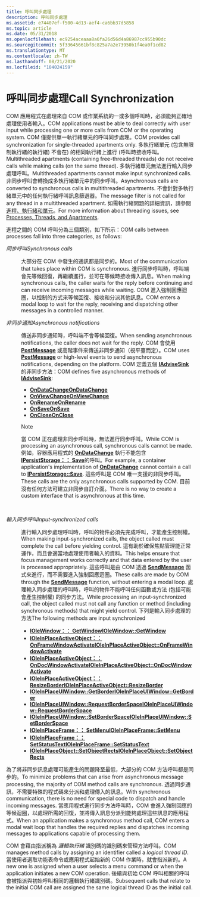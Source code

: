 ```yaml
---
title: 呼叫同步處理
description: 呼叫同步處理
ms.assetid: e74407ef-f500-4d13-aef4-ca6bb37d5858
ms.topic: article
ms.date: 05/31/2018
ms.openlocfilehash: ec9254aceaaa8a6fa26d56d4a86987cc955b90dc
ms.sourcegitcommit: 5f33645661bf8c825a7a2e73950b1f4ea0f1cd82
ms.translationtype: MT
ms.contentlocale: zh-TW
ms.lasthandoff: 08/21/2020
ms.locfileid: "104024159"
---
```

# <a name="call-synchronization"></a><span data-ttu-id="07c97-103">呼叫同步處理</span><span class="sxs-lookup"><span data-stu-id="07c97-103">Call Synchronization</span></span>

<span data-ttu-id="07c97-104">COM 應用程式在處理來自 COM 或作業系統的一或多個呼叫時，必須能夠正確地處理使用者輸入。</span><span class="sxs-lookup"><span data-stu-id="07c97-104">COM applications must be able to deal correctly with user input while processing one or more calls from COM or the operating system.</span></span> <span data-ttu-id="07c97-105">COM 僅提供單一執行緒單元的呼叫同步處理。</span><span class="sxs-lookup"><span data-stu-id="07c97-105">COM provides call synchronization for single-threaded apartments only.</span></span> <span data-ttu-id="07c97-106">多執行緒單元 (包含無限制執行緒的執行緒) 不會在) 的相同執行緒上進行 (呼叫時接收呼叫。</span><span class="sxs-lookup"><span data-stu-id="07c97-106">Multithreaded apartments (containing free-threaded threads) do not receive calls while making calls (on the same thread).</span></span> <span data-ttu-id="07c97-107">多執行緒單元無法進行輸入同步處理呼叫。</span><span class="sxs-lookup"><span data-stu-id="07c97-107">Multithreaded apartments cannot make input synchronized calls.</span></span> <span data-ttu-id="07c97-108">非同步呼叫會轉換成多執行緒單元中的同步呼叫。</span><span class="sxs-lookup"><span data-stu-id="07c97-108">Asynchronous calls are converted to synchronous calls in multithreaded apartments.</span></span> <span data-ttu-id="07c97-109">不會針對多執行緒單元中的任何執行緒呼叫訊息篩選器。</span><span class="sxs-lookup"><span data-stu-id="07c97-109">The message filter is not called for any thread in a multithreaded apartment.</span></span> <span data-ttu-id="07c97-110">如需執行緒問題的詳細資訊，請參閱 [進程、執行緒和單元](processes--threads--and-apartments.md)。</span><span class="sxs-lookup"><span data-stu-id="07c97-110">For more information about threading issues, see [Processes, Threads, and Apartments](processes--threads--and-apartments.md).</span></span>

<span data-ttu-id="07c97-111">進程之間的 COM 呼叫分為三個類別，如下所示：</span><span class="sxs-lookup"><span data-stu-id="07c97-111">COM calls between processes fall into three categories, as follows:</span></span>

<dl> <dt>

<span data-ttu-id="07c97-112"><span id="Synchronous_calls"></span><span id="synchronous_calls"></span><span id="SYNCHRONOUS_CALLS"></span>*同步呼叫*</span><span class="sxs-lookup"><span data-stu-id="07c97-112"><span id="Synchronous_calls"></span><span id="synchronous_calls"></span><span id="SYNCHRONOUS_CALLS"></span>*Synchronous calls*</span></span>
</dt> <dd>

<span data-ttu-id="07c97-113">大部分在 COM 中發生的通訊都是同步的。</span><span class="sxs-lookup"><span data-stu-id="07c97-113">Most of the communication that takes place within COM is synchronous.</span></span> <span data-ttu-id="07c97-114">進行同步呼叫時，呼叫端會先等候回復，再繼續進行，並可在等候時接收傳入訊息。</span><span class="sxs-lookup"><span data-stu-id="07c97-114">When making synchronous calls, the caller waits for the reply before continuing and can receive incoming messages while waiting.</span></span> <span data-ttu-id="07c97-115">COM 進入強制回應迴圈，以控制的方式來等候回復、接收和分派其他訊息。</span><span class="sxs-lookup"><span data-stu-id="07c97-115">COM enters a modal loop to wait for the reply, receiving and dispatching other messages in a controlled manner.</span></span>

</dd> <dt>

<span data-ttu-id="07c97-116"><span id="Asynchronous_notifications"></span><span id="asynchronous_notifications"></span><span id="ASYNCHRONOUS_NOTIFICATIONS"></span>*非同步通知*</span><span class="sxs-lookup"><span data-stu-id="07c97-116"><span id="Asynchronous_notifications"></span><span id="asynchronous_notifications"></span><span id="ASYNCHRONOUS_NOTIFICATIONS"></span>*Asynchronous notifications*</span></span>
</dt> <dd>

<span data-ttu-id="07c97-117">傳送非同步通知時，呼叫端不會等候回復。</span><span class="sxs-lookup"><span data-stu-id="07c97-117">When sending asynchronous notifications, the caller does not wait for the reply.</span></span> <span data-ttu-id="07c97-118">COM 會使用 [**PostMessage**](/windows/win32/api/winuser/nf-winuser-postmessagea) 或高階事件來傳送非同步通知（視平臺而定）。</span><span class="sxs-lookup"><span data-stu-id="07c97-118">COM uses [**PostMessage**](/windows/win32/api/winuser/nf-winuser-postmessagea) or high-level events to send asynchronous notifications, depending on the platform.</span></span> <span data-ttu-id="07c97-119">COM 定義五個 [**IAdviseSink**](/windows/desktop/api/ObjIdl/nn-objidl-iadvisesink)的非同步方法：</span><span class="sxs-lookup"><span data-stu-id="07c97-119">COM defines five asynchronous methods of [**IAdviseSink**](/windows/desktop/api/ObjIdl/nn-objidl-iadvisesink):</span></span>

-   [<span data-ttu-id="07c97-120">**OnDataChange**</span><span class="sxs-lookup"><span data-stu-id="07c97-120">**OnDataChange**</span></span>](/windows/desktop/api/ObjIdl/nf-objidl-iadvisesink-ondatachange)
-   [<span data-ttu-id="07c97-121">**OnViewChange**</span><span class="sxs-lookup"><span data-stu-id="07c97-121">**OnViewChange**</span></span>](/windows/desktop/api/ObjIdl/nf-objidl-iadvisesink-onviewchange)
-   [<span data-ttu-id="07c97-122">**OnRename**</span><span class="sxs-lookup"><span data-stu-id="07c97-122">**OnRename**</span></span>](/windows/desktop/api/ObjIdl/nf-objidl-iadvisesink-onrename)
-   [<span data-ttu-id="07c97-123">**OnSave**</span><span class="sxs-lookup"><span data-stu-id="07c97-123">**OnSave**</span></span>](/windows/desktop/api/ObjIdl/nf-objidl-iadvisesink-onsave)
-   [<span data-ttu-id="07c97-124">**OnClose**</span><span class="sxs-lookup"><span data-stu-id="07c97-124">**OnClose**</span></span>](/windows/desktop/api/ObjIdl/nf-objidl-iadvisesink-onclose)

> [!Note]  
> <span data-ttu-id="07c97-125">當 COM 正在處理非同步呼叫時，無法進行同步呼叫。</span><span class="sxs-lookup"><span data-stu-id="07c97-125">While COM is processing an asynchronous call, synchronous calls cannot be made.</span></span> <span data-ttu-id="07c97-126">例如，容器應用程式的 [**OnDataChange**](/windows/desktop/api/ObjIdl/nf-objidl-iadvisesink-ondatachange) 執行不能包含 [**IPersistStorage：： Save**](/windows/desktop/api/ObjIdl/nf-objidl-ipersiststorage-save)的呼叫。</span><span class="sxs-lookup"><span data-stu-id="07c97-126">For example, a container application's implementation of [**OnDataChange**](/windows/desktop/api/ObjIdl/nf-objidl-iadvisesink-ondatachange) cannot contain a call to [**IPersistStorage::Save**](/windows/desktop/api/ObjIdl/nf-objidl-ipersiststorage-save).</span></span> <span data-ttu-id="07c97-127">這些呼叫是 COM 唯一支援的非同步呼叫。</span><span class="sxs-lookup"><span data-stu-id="07c97-127">These calls are the only asynchronous calls supported by COM.</span></span> <span data-ttu-id="07c97-128">目前沒有任何方法可建立非同步自訂介面。</span><span class="sxs-lookup"><span data-stu-id="07c97-128">There is no way to create a custom interface that is asynchronous at this time.</span></span>

 

</dd> <dt>

<span data-ttu-id="07c97-129"><span id="Input-synchronized_calls"></span><span id="input-synchronized_calls"></span><span id="INPUT-SYNCHRONIZED_CALLS"></span>*輸入同步呼叫*</span><span class="sxs-lookup"><span data-stu-id="07c97-129"><span id="Input-synchronized_calls"></span><span id="input-synchronized_calls"></span><span id="INPUT-SYNCHRONIZED_CALLS"></span>*Input-synchronized calls*</span></span>
</dt> <dd>

<span data-ttu-id="07c97-130">進行輸入同步處理呼叫時，呼叫的物件必須先完成呼叫，才能產生控制權。</span><span class="sxs-lookup"><span data-stu-id="07c97-130">When making input-synchronized calls, the object called must complete the call before yielding control.</span></span> <span data-ttu-id="07c97-131">這有助於確保焦點管理能正常運作，而且會適當地處理使用者輸入的資料。</span><span class="sxs-lookup"><span data-stu-id="07c97-131">This helps ensure that focus management works correctly and that data entered by the user is processed appropriately.</span></span> <span data-ttu-id="07c97-132">這些呼叫是由 COM 透過 [**SendMessage**](/windows/win32/api/winuser/nf-winuser-sendmessage) 函式來進行，而不需要進入強制回應迴圈。</span><span class="sxs-lookup"><span data-stu-id="07c97-132">These calls are made by COM through the [**SendMessage**](/windows/win32/api/winuser/nf-winuser-sendmessage) function, without entering a modal loop.</span></span> <span data-ttu-id="07c97-133">處理輸入同步處理的呼叫時，呼叫的物件不能呼叫任何函數或方法 (包括可能會產生控制權) 的同步方法。</span><span class="sxs-lookup"><span data-stu-id="07c97-133">While processing an input-synchronized call, the object called must not call any function or method (including synchronous methods) that might yield control.</span></span> <span data-ttu-id="07c97-134">下列是輸入同步處理的方法</span><span class="sxs-lookup"><span data-stu-id="07c97-134">The following methods are input synchronized</span></span>

-   [<span data-ttu-id="07c97-135">**IOleWindow：： GetWindow**</span><span class="sxs-lookup"><span data-stu-id="07c97-135">**IOleWindow::GetWindow**</span></span>](/windows/desktop/api/OleIdl/nf-oleidl-iolewindow-getwindow)
-   [<span data-ttu-id="07c97-136">**IOleInPlaceActiveObject：： OnFrameWindowActivate**</span><span class="sxs-lookup"><span data-stu-id="07c97-136">**IOleInPlaceActiveObject::OnFrameWindowActivate**</span></span>](/windows/desktop/api/OleIdl/nf-oleidl-ioleinplaceactiveobject-onframewindowactivate)
-   [<span data-ttu-id="07c97-137">**IOleInPlaceActiveObject：： OnDocWindowActivate**</span><span class="sxs-lookup"><span data-stu-id="07c97-137">**IOleInPlaceActiveObject::OnDocWindowActivate**</span></span>](/windows/desktop/api/OleIdl/nf-oleidl-ioleinplaceactiveobject-ondocwindowactivate)
-   [<span data-ttu-id="07c97-138">**IOleInPlaceActiveObject：： ResizeBorder**</span><span class="sxs-lookup"><span data-stu-id="07c97-138">**IOleInPlaceActiveObject::ResizeBorder**</span></span>](/windows/desktop/api/OleIdl/nf-oleidl-ioleinplaceactiveobject-resizeborder)
-   [<span data-ttu-id="07c97-139">**IOleInPlaceUIWindow::GetBorder**</span><span class="sxs-lookup"><span data-stu-id="07c97-139">**IOleInPlaceUIWindow::GetBorder**</span></span>](/windows/desktop/api/OleIdl/nf-oleidl-ioleinplaceuiwindow-getborder)
-   [<span data-ttu-id="07c97-140">**IOleInPlaceUIWindow::RequestBorderSpace**</span><span class="sxs-lookup"><span data-stu-id="07c97-140">**IOleInPlaceUIWindow::RequestBorderSpace**</span></span>](/windows/desktop/api/OleIdl/nf-oleidl-ioleinplaceuiwindow-requestborderspace)
-   [<span data-ttu-id="07c97-141">**IOleInPlaceUIWindow::SetBorderSpace**</span><span class="sxs-lookup"><span data-stu-id="07c97-141">**IOleInPlaceUIWindow::SetBorderSpace**</span></span>](/windows/desktop/api/OleIdl/nf-oleidl-ioleinplaceuiwindow-setborderspace)
-   [<span data-ttu-id="07c97-142">**IOleInPlaceFrame：： SetMenu**</span><span class="sxs-lookup"><span data-stu-id="07c97-142">**IOleInPlaceFrame::SetMenu**</span></span>](/windows/desktop/api/OleIdl/nf-oleidl-ioleinplaceframe-setmenu)
-   [<span data-ttu-id="07c97-143">**IOleInPlaceFrame：： SetStatusText**</span><span class="sxs-lookup"><span data-stu-id="07c97-143">**IOleInPlaceFrame::SetStatusText**</span></span>](/windows/desktop/api/OleIdl/nf-oleidl-ioleinplaceframe-setstatustext)
-   [<span data-ttu-id="07c97-144">**IOleInPlaceObject::SetObjectRects**</span><span class="sxs-lookup"><span data-stu-id="07c97-144">**IOleInPlaceObject::SetObjectRects**</span></span>](/windows/desktop/api/OleIdl/nf-oleidl-ioleinplaceobject-setobjectrects)

</dd> </dl>

<span data-ttu-id="07c97-145">為了將非同步訊息處理可能產生的問題降至最低，大部分的 COM 方法呼叫都是同步的。</span><span class="sxs-lookup"><span data-stu-id="07c97-145">To minimize problems that can arise from asynchronous message processing, the majority of COM method calls are synchronous.</span></span> <span data-ttu-id="07c97-146">透過同步通訊，不需要特殊的程式碼來分派和處理傳入的訊息。</span><span class="sxs-lookup"><span data-stu-id="07c97-146">With synchronous communication, there is no need for special code to dispatch and handle incoming messages.</span></span> <span data-ttu-id="07c97-147">當應用程式進行同步方法呼叫時，COM 會進入強制回應的等候迴圈，以處理所需的回復，並將傳入訊息分派到能夠處理這些訊息的應用程式。</span><span class="sxs-lookup"><span data-stu-id="07c97-147">When an application makes a synchronous method call, COM enters a modal wait loop that handles the required replies and dispatches incoming messages to applications capable of processing them.</span></span>

<span data-ttu-id="07c97-148">COM 會藉由指派稱為 *邏輯執行緒* 識別碼的識別碼來管理方法呼叫。</span><span class="sxs-lookup"><span data-stu-id="07c97-148">COM manages method calls by assigning an identifier called a *logical thread ID*.</span></span> <span data-ttu-id="07c97-149">當使用者選取功能表命令或應用程式起始新的 COM 作業時，就會指派新的。</span><span class="sxs-lookup"><span data-stu-id="07c97-149">A new one is assigned when a user selects a menu command or when the application initiates a new COM operation.</span></span> <span data-ttu-id="07c97-150">後續與初始 COM 呼叫相關的呼叫會被指派與初始呼叫相同的邏輯執行緒識別碼。</span><span class="sxs-lookup"><span data-stu-id="07c97-150">Subsequent calls that relate to the initial COM call are assigned the same logical thread ID as the initial call.</span></span>

 

 